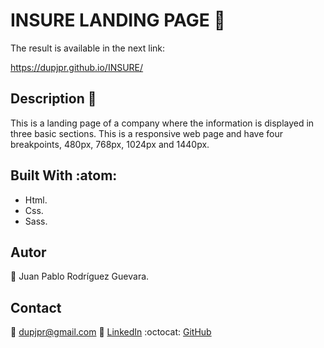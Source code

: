 # INSURE LANDING PAGE :rocket:

The result is available in the next link:

https://dupjpr.github.io/INSURE/

## Description :notebook_with_decorative_cover:

This is a landing page of a company where the information is displayed in three basic sections. This is a responsive web page and have four breakpoints, 480px, 768px, 1024px and 1440px. 

## Built With :atom:

* Html.
* Css.
* Sass.

## Autor

:man: Juan Pablo Rodríguez Guevara.

## Contact

:email: dupjpr@gmail.com
:briefcase: [LinkedIn](https://www.linkedin.com/in/juanp-rodr%C3%ADguez/)
:octocat: [GitHub](https://github.com/dupjpr) 


